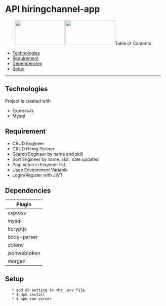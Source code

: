 # API hiringchannel-app

<p align="center">
    <img src="https://cdn.pixabay.com/photo/2015/04/23/17/41/node-js-736399_960_720.png" height="80px" width="160px">  
    <img src="https://upload.wikimedia.org/wikipedia/commons/6/64/Expressjs.png" height="80px" width="160px>
    <img src="https://upload.wikimedia.org/wikipedia/commons/6/64/Expressjs.png" height="80px" width="160px>
</p>


## Table of Contents
- [Technologies](#Technologies)
- [Requirement](#Requirement)
- [Dependencies](#Dependencies)
- [Setuo](#Route)
---

## Technologies
Project is created with


* ExpressJs
* Mysql


## Requirement

* CRUD Engineer
* CRUD Hiring Partner
* Search Engineer by name and skill
* Sort Engineer by name, skill, date updated
* Pagination in Engineer list
* Usee Environment Variable
* Login/Register with JWT


## Dependencies

| Plugin |
| ------ |
| express |
| mysql |
| bcryptjs |
| body-parser |
| dotenv |
| jsonwebtoken |
| morgan |


## Setup

 ```
    * add db setting to the .env file
    * $ npm install
    * $ npm run server
  ```
    


        
    
